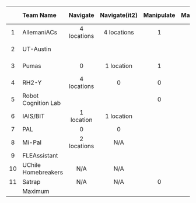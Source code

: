 |    |      Team Name      |   Navigate  | Navigate(it2) | Manipulate | Manipulate(it2) | Lost & Found | Lost & Found(it2) | Follow/Guide | Follow/Guide(it2) | WhoIsWho | WhoIsWho (it2) | Copycat | Copycat(it2) | Fixed Test | Open Challenge | Technical Results | Final |   Final   |
|:--:|:-------------------|:-----------:|:-------------:|:----------:|:---------------:|:------------:|:-----------------:|:------------:|:-----------------:|:--------:|:--------------:|:-------:|:------------:|:----------:|:--------------:|:-----------------:|:-----:|---------:|
| 1  | AllemaniACs         | 4 locations |  4 locations  |      1     |        0        |       1      |         0         |       0      |         0         |          |                |         |              |   1683.33  |       364      |      2047.33      |  257  | 1st Place |
| 2  | UT-Austin           |             |               |            |                 |       1      |        N/A        |      2/3     |        N/A        |    1/2   |    1 person    |         |              |   1694.44  |       328      |      2022.44      |  238  | 2nd Place |
| 3  | Pumas               |      0      |   1 location  |      1     |        1        |       0      |         0         |      2/3     |        2/3        |          |                |         |              |   2194.44  |       146      |      2340.44      |  217  | 3rd Place |
| 4  | RH2-Y               | 4 locations |       0       |      0     |        0        |              |                   |      2/3     |         0         |          |                |    1    |       8      |   1794.44  |       182      |      1976.44      |  199  |         4 |
| 5  | Robot Cognition Lab |             |               |      0     |       N/A       |              |                   |      2/3     |        N/A        |          |                |    0    |      24      |   777.78   |       254      |      1031.78      |  190  |         5 |
| 6  | IAIS/BIT            |  1 location |   1 location  |            |                 |       0      |         0         |      2/3     |        2/3        |    N/A   |       N/A      |         |              |   794.44   |       36       |       830.44      |       |         6 |
| 7  | PAL                 |      0      |       0       |            |                 |      N/A     |        N/A        |              |                   |     1    |        0       |         |              |     500    |       72       |        572        |       |         7 |
| 8  | Mi-Pal              | 2 locations |      N/A      |            |                 |       0      |        N/A        |      2/3     |        N/A        |          |                |         |              |   311.11   |       218      |       529.11      |       |         8 |
| 9  | FLEAssistant        |             |               |            |                 |       1      |        N/A        |              |                   |     0    |       N/A      |         |              |   333.33   |       110      |       443.33      |       |         9 |
| 10 | UChile Homebreakers |     N/A     |      N/A      |            |                 |              |                   |      N/A     |        N/A        |     0    |        0       |         |              |      0     |       290      |        290        |       |        10 |
| 11 | Satrap              |     N/A     |      N/A      |      0     |        0        |              |                   |       0      |         0         |     0    |        0       |         |              |      0     |        0       |         0         |       |        11 |
|    | Maximum             |             |               |            |                 |              |                   |              |                   |          |                |         |              |            |                |                   |       |           |